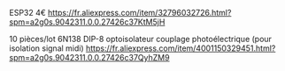 ESP32 4€
https://fr.aliexpress.com/item/32796032726.html?spm=a2g0s.9042311.0.0.27426c37KtM5jH 

10 pièces/lot 6N138 DIP-8 optoisolateur couplage photoélectrique (pour isolation signal midi)
https://fr.aliexpress.com/item/4001150329451.html?spm=a2g0s.9042311.0.0.27426c37QyhZM9


